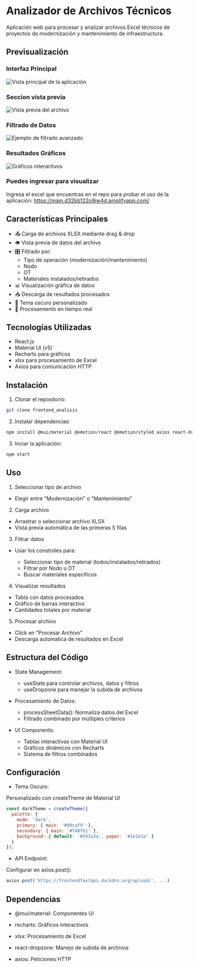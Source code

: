 # Analizador de Archivos Técnicos

Aplicación web para procesar y analizar archivos Excel técnicos de proyectos de modernización y mantenimiento de infraestructura.

## Previsualización

### Interfaz Principal
![Vista principal de la aplicación](./screenshots/main-view.png)

### Seccion vista previa
![Vista previa del archivo](./screenshots/preview-view.png)

### Filtrado de Datos
![Ejemplo de filtrado avanzado](./screenshots/filtered-view.png)

### Resultados Gráficos
![Gráficos interactivos](./screenshots/charts-view.png)

### Puedes ingresar para visualizar 
Ingresa el excel que encuentras en el repo para probar el uso de la aplicación: https://main.d32bb122o9jw4d.amplifyapp.com/

## Características Principales

- 📤 Carga de archivos XLSX mediante drag & drop
- 👁️ Vista previa de datos del archivo
- 🎛️ Filtrado por:
  - Tipo de operación (modernización/mantenimiento)
  - Nodo
  - OT
  - Materiales instalados/retirados
- 📊 Visualización gráfica de datos
- 📥 Descarga de resultados procesados
- 🎨 Tema oscuro personalizado
- 🚀 Procesamiento en tiempo real

## Tecnologías Utilizadas

- React.js
- Material UI (v5)
- Recharts para gráficos
- xlsx para procesamiento de Excel
- Axios para comunicación HTTP

## Instalación

1. Clonar el repositorio:
```bash
git clone frontend_analisis
```
2. Instalar dependencias:
```bash
npm install @mui/material @emotion/react @emotion/styled axios react-dropzone xlsx recharts
```
3. Inciar la aplicación:
```bash
npm start
```

## Uso

1. Seleccionar tipo de archivo

- Elegir entre "Modernización" o "Mantenimiento"

2. Carga archivo

- Arrastrar o seleccionar archivo XLSX
- Vista previa automática de las primeras 5 filas

3. Filtrar datos

- Usar los constroles para:

    - Seleccionar tipo de material (todos/instalados/retirados)
    - Filtrar por Nodo u OT
    - Buscar materiales especificos

4. Visualizar resultados

- Tabla con datos procesados
- Gráfico de barras interactivo
- Cantidades totales por material

5. Procesar archivo

- Click en "Procesar Archivo"
- Descarga automatica de resultados en Excel

## Estructura del Código

- State Management:
    - useState para controlar archivos, datos y filtros
    - useDropzone para manejar la subida de archivos

- Procesamiento de Datos:
    - processSheetData(): Normaliza datos del Excel
    - Filtrado combinado por múltiples criterios

- UI Components:
    - Tablas interactivas con Material UI
    - Gráficos dinámicos con Recharts
    - Sistema de filtros combinados

## Configuración

- Tema Oscuro:

Personalizado con createTheme de Material UI
```js
const darkTheme = createTheme({
  palette: {
    mode: 'dark',
    primary: { main: '#90caf9' },
    secondary: { main: '#f48fb1' },
    background: { default: '#593a3a', paper: '#1e1e1e' }
  }
});
```

- API Endpoint:

Configurar en axios.post():
```js
axios.post('https://frontendfastapi.duckdns.org/upload/', ...)
```

## Dependencias

- @mui/material: Componentes UI

- recharts: Gráficos interactivos

- xlsx: Procesamiento de Excel

- react-dropzone: Manejo de subida de archivos

- axios: Peticiones HTTP